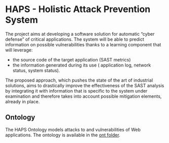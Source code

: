 # HAPS - Holistic Attack Prevention System

The project aims at developing a software solution for automatic “cyber defense” of critical applications.
The system will be able to predict information on possible vulnerabilities thanks to a learning component that will leverage: 

* the source code of the target application (SAST metrics) 
* the information generated during its use ( application log, network status, system status).

The proposed approach, which pushes the state of the art of industrial solutions, aims to drastically improve the effectiveness of the SAST analysis by integrating it with information that is specific to the system under examination and therefore takes into account possible mitigation elements, already in place.

## Ontology

The HAPS Ontology models attacks to and vulnerabilities of Web applications. The ontology is available in the [ont folder](https://github.com/anuzzolese/haps/ont).
